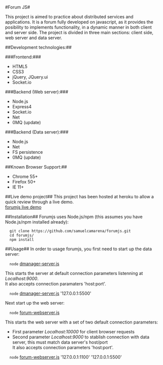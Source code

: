 #Forum JS#

This project is aimed to practice about distributed services and applications. It is a forum fully developed on javascript, as it provides the posibility to implements functionality, in a dynamic manner in both client and server side. The project is divided in three main sections: client side, web server and data server. 

##Development technologies:##

###Frontend:###
* HTML5
* CSS3
* jQuery, JQuery.ui
* Socket.io

###Backend (Web server):###
* Node.js
* Express4
* Socket.io
* Net
* 0MQ (update)

###Backend (Data server):###
* Node.js
* Net
* FS persistence
* 0MQ (update)

##Known Browser Support:##
* Chrome 55+
* Firefox 50+
* IE 11+

##Live demo project##
This project has been hosted at heroku to allow a quick review through a live demo.  
[forumjs live demo](http://website-samuelcamarena.herokuapp.com/forumjs/)

##Installation##
Forumjs uses Node.js/npm (this assumes you have Node.js/npm installed already):

`  git clone https://github.com/samuelcamarena/forumjs.git`  
`  cd forumjs/`  
`  npm install`  

##Usage##
In order to usage forumjs, you first need to start up the data server:  

`  node` [dmanager-server.js](https://github.com/samuelcamarena/forumjs/blob/master/dmanager-server.js)  

This starts the server at default connection parameters listenning at *Localhost:9000*.  
It also accepts connection paramaters 'host:port'.  

`  node` [dmanager-server.js](https://github.com/samuelcamarena/forumjs/blob/master/dmanager-server.js)  '127.0.0.1:5500'

Next start up the web server:  

`  node` [forum-webserver.js](https://github.com/samuelcamarena/forumjs/blob/master/forum-webserver.js)  

This starts the web server with a set of two default connection parameters:  
 - First parameter *Localhost:10000* for client browser requests  
 - Second parameter *Localhost:9000* to stablish connection with data server, this must match data server's host/port  
It also accepts connection parameters 'host:port'.

`  node` [forum-webserver.js](https://github.com/samuelcamarena/forumjs/blob/master/forum-webserver.js)  '127.0.0.1:1100' '127.0.0.1:5500'
